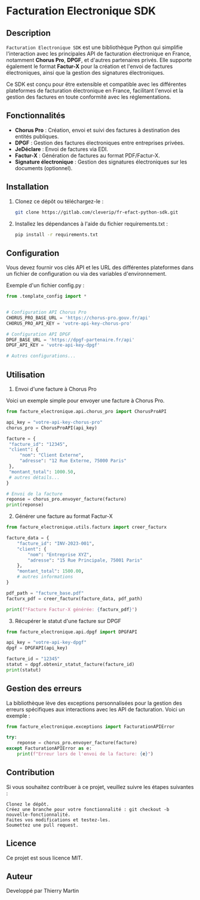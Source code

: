 # Facturation Electronique SDK

## Description
`Facturation Electronique SDK` est une bibliothèque Python qui simplifie l'interaction avec les principales API de facturation électronique en France, notamment **Chorus Pro**, **DPGF**, et d'autres partenaires privés. Elle supporte également le format **Factur-X** pour la création et l'envoi de factures électroniques, ainsi que la gestion des signatures électroniques.

Ce SDK est conçu pour être extensible et compatible avec les différentes plateformes de facturation électronique en France, facilitant l'envoi et la gestion des factures en toute conformité avec les réglementations.

## Fonctionnalités
- **Chorus Pro** : Création, envoi et suivi des factures à destination des entités publiques.
- **DPGF** : Gestion des factures électroniques entre entreprises privées.
- **JeDéclare** : Envoi de factures via EDI.
- **Factur-X** : Génération de factures au format PDF/Factur-X.
- **Signature électronique** : Gestion des signatures électroniques sur les documents (optionnel).

## Installation

1. Clonez ce dépôt ou téléchargez-le :

   ```bash
   git clone https://gitlab.com/cleverip/fr-efact-python-sdk.git
    ```
   
2. Installez les dépendances à l'aide du fichier requirements.txt :
   ```bash
   pip install -r requirements.txt
    ```
## Configuration

Vous devez fournir vos clés API et les URL des différentes plateformes dans un fichier de configuration ou via des variables d'environnement.

Exemple d'un fichier config.py :
   ```python
from .template_config import *


# Configuration API Chorus Pro
CHORUS_PRO_BASE_URL = 'https://chorus-pro.gouv.fr/api'
CHORUS_PRO_API_KEY = 'votre-api-key-chorus-pro'

# Configuration API DPGF
DPGF_BASE_URL = 'https://dpgf-partenaire.fr/api'
DPGF_API_KEY = 'votre-api-key-dpgf'

# Autres configurations...
   ```

## Utilisation
1. Envoi d'une facture à Chorus Pro

Voici un exemple simple pour envoyer une facture à Chorus Pro.
   ```python
from facture_electronique.api.chorus_pro import ChorusProAPI

api_key = "votre-api-key-chorus-pro"
chorus_pro = ChorusProAPI(api_key)

facture = {
	"facture_id": "12345",
	"client": {
		"nom": "Client Externe",
		"adresse": "12 Rue Externe, 75000 Paris"
	},
	"montant_total": 1000.50,
	# autres détails...
}

# Envoi de la facture
reponse = chorus_pro.envoyer_facture(facture)
print(reponse)
   ```

2. Générer une facture au format Factur-X
   
```python
from facture_electronique.utils.facturx import creer_facturx

facture_data = {
	"facture_id": "INV-2023-001",
	"client": {
		"nom": "Entreprise XYZ",
		"adresse": "15 Rue Principale, 75001 Paris"
	},
	"montant_total": 1500.00,
	# autres informations
}

pdf_path = "facture_base.pdf"
facturx_pdf = creer_facturx(facture_data, pdf_path)

print(f"Facture Factur-X générée: {facturx_pdf}")
   ```

3. Récupérer le statut d'une facture sur DPGF

```python
from facture_electronique.api.dpgf import DPGFAPI

api_key = "votre-api-key-dpgf"
dpgf = DPGFAPI(api_key)

facture_id = "12345"
statut = dpgf.obtenir_statut_facture(facture_id)
print(statut)
   ```

## Gestion des erreurs
La bibliothèque lève des exceptions personnalisées pour la gestion des erreurs spécifiques aux interactions avec les API de facturation. Voici un exemple :
```python
from facture_electronique.exceptions import FacturationAPIError

try:
	reponse = chorus_pro.envoyer_facture(facture)
except FacturationAPIError as e:
	print(f"Erreur lors de l'envoi de la facture: {e}")
   ```

## Contribution
Si vous souhaitez contribuer à ce projet, veuillez suivre les étapes suivantes :

    Clonez le dépôt.
    Créez une branche pour votre fonctionnalité : git checkout -b nouvelle-fonctionnalité.
    Faites vos modifications et testez-les.
    Soumettez une pull request.

## Licence
Ce projet est sous licence MIT.

## Auteur
Developpé par Thierry Martin